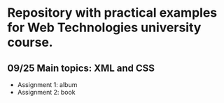 # Repository with practical examples for Web Technologies university course.

## 09/25 Main topics: XML and CSS
* Assignment 1: album
* Assignment 2: book
